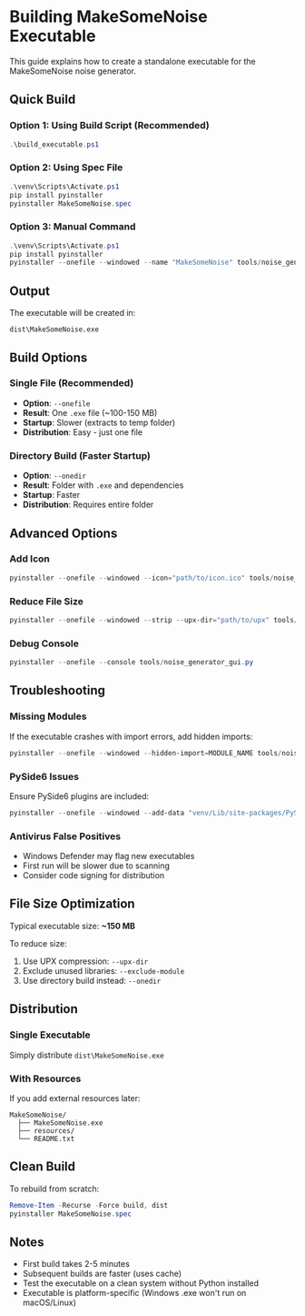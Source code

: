 # Building MakeSomeNoise Executable

This guide explains how to create a standalone executable for the MakeSomeNoise noise generator.

## Quick Build

### Option 1: Using Build Script (Recommended)
```powershell
.\build_executable.ps1
```

### Option 2: Using Spec File
```powershell
.\venv\Scripts\Activate.ps1
pip install pyinstaller
pyinstaller MakeSomeNoise.spec
```

### Option 3: Manual Command
```powershell
.\venv\Scripts\Activate.ps1
pip install pyinstaller
pyinstaller --onefile --windowed --name "MakeSomeNoise" tools/noise_generator_gui.py
```

## Output

The executable will be created in:
```
dist\MakeSomeNoise.exe
```

## Build Options

### Single File (Recommended)
- **Option**: `--onefile`
- **Result**: One `.exe` file (~100-150 MB)
- **Startup**: Slower (extracts to temp folder)
- **Distribution**: Easy - just one file

### Directory Build (Faster Startup)
- **Option**: `--onedir`
- **Result**: Folder with `.exe` and dependencies
- **Startup**: Faster
- **Distribution**: Requires entire folder

## Advanced Options

### Add Icon
```powershell
pyinstaller --onefile --windowed --icon="path/to/icon.ico" tools/noise_generator_gui.py
```

### Reduce File Size
```powershell
pyinstaller --onefile --windowed --strip --upx-dir="path/to/upx" tools/noise_generator_gui.py
```

### Debug Console
```powershell
pyinstaller --onefile --console tools/noise_generator_gui.py
```

## Troubleshooting

### Missing Modules
If the executable crashes with import errors, add hidden imports:
```powershell
pyinstaller --onefile --windowed --hidden-import=MODULE_NAME tools/noise_generator_gui.py
```

### PySide6 Issues
Ensure PySide6 plugins are included:
```powershell
pyinstaller --onefile --windowed --add-data "venv/Lib/site-packages/PySide6/plugins;PySide6/plugins" tools/noise_generator_gui.py
```

### Antivirus False Positives
- Windows Defender may flag new executables
- First run will be slower due to scanning
- Consider code signing for distribution

## File Size Optimization

Typical executable size: **~150 MB**

To reduce size:
1. Use UPX compression: `--upx-dir`
2. Exclude unused libraries: `--exclude-module`
3. Use directory build instead: `--onedir`

## Distribution

### Single Executable
Simply distribute `dist\MakeSomeNoise.exe`

### With Resources
If you add external resources later:
```
MakeSomeNoise/
  ├── MakeSomeNoise.exe
  ├── resources/
  └── README.txt
```

## Clean Build

To rebuild from scratch:
```powershell
Remove-Item -Recurse -Force build, dist
pyinstaller MakeSomeNoise.spec
```

## Notes

- First build takes 2-5 minutes
- Subsequent builds are faster (uses cache)
- Test the executable on a clean system without Python installed
- Executable is platform-specific (Windows .exe won't run on macOS/Linux)

